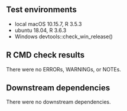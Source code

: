 ## Test environments
* local macOS 10.15.7, R 3.5.3
* ubuntu 18.04, R 3.6.3
* Windows devtools::check_win_release()

## R CMD check results
There were no ERRORs, WARNINGs, or NOTEs.

## Downstream dependencies
There were no downstream dependencies.
